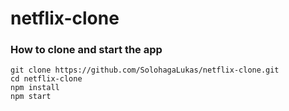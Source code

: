 # netflix-clone

### How to clone and start the app
`git clone https://github.com/SolohagaLukas/netflix-clone.git`  
`cd netflix-clone`  
`npm install`  
`npm start`  
